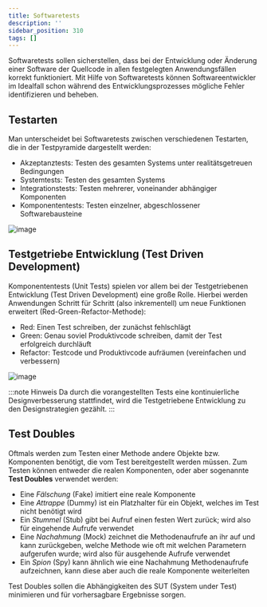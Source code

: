 ```yaml
---
title: Softwaretests
description: ''
sidebar_position: 310
tags: []
---
```


Softwaretests sollen sicherstellen, dass bei der Entwicklung oder Änderung einer Software der Quellcode in allen festgelegten Anwendungsfällen korrekt funktioniert. Mit Hilfe von Softwaretests können Softwareentwickler im Idealfall schon während des 
Entwicklungsprozesses mögliche Fehler identifizieren und beheben.

## Testarten
Man unterscheidet bei Softwaretests zwischen verschiedenen Testarten, die in der Testpyramide dargestellt werden:
- Akzeptanztests: Testen des gesamten Systems unter realitätsgetreuen Bedingungen
- Systemtests: Testen des gesamten Systems
- Integrationstests: Testen mehrerer, voneinander abhängiger Komponenten
- Komponententests: Testen einzelner, abgeschlossener Softwarebausteine

![image](https://user-images.githubusercontent.com/47243617/209136099-fb19c504-1394-4781-87d6-20811bc274f3.png)

## Testgetriebe Entwicklung (Test Driven Development)
Komponententests (Unit Tests) spielen vor allem bei der Testgetriebenen Entwicklung (Test Driven Development) eine große Rolle. Hierbei werden Anwendungen Schritt für Schritt (also inkrementell) um neue Funktionen erweitert (Red-Green-Refactor-Methode):
- Red: Einen Test schreiben, der zunächst fehlschlägt
- Green: Genau soviel Produktivcode schreiben, damit der Test erfolgreich durchläuft
- Refactor: Testcode und Produktivcode aufräumen (vereinfachen und verbessern)

![image](https://user-images.githubusercontent.com/47243617/209136163-fd99c88b-6864-41fd-9b13-129a964ab2c3.png)

:::note Hinweis
Da durch die vorangestellten Tests eine kontinuierliche Designverbesserung stattfindet, wird die Testgetriebene Entwicklung zu den Designstrategien gezählt.
:::

## Test Doubles
Oftmals werden zum Testen einer Methode andere Objekte bzw. Komponenten benötigt, die vom Test bereitgestellt werden müssen. Zum Testen können entweder die realen Komponenten, oder aber sogenannte **Test Doubles** verwendet werden:
- Eine _Fälschung_ (Fake) imitiert eine reale Komponente
- Eine _Attrappe_ (Dummy) ist ein Platzhalter für ein Objekt, welches im Test nicht benötigt wird
- Ein _Stummel_ (Stub) gibt bei Aufruf einen festen Wert zurück; wird also für eingehende Aufrufe verwendet
- Eine _Nachahmung_ (Mock) zeichnet die Methodenaufrufe an ihr auf und kann zurückgeben, welche Methode wie oft mit welchen Parametern aufgerufen wurde; wird also für ausgehende Aufrufe verwendet
- Ein _Spion_ (Spy) kann ähnlich wie eine Nachahmung Methodenaufrufe aufzeichnen, kann diese aber auch die reale Komponente weiterleiten

Test Doubles sollen die Abhängigkeiten des SUT (System under Test) minimieren und für vorhersagbare Ergebnisse sorgen.
